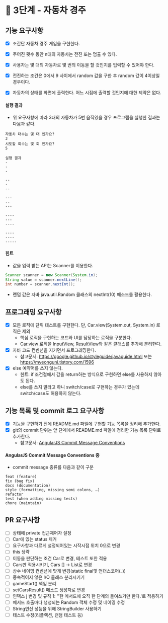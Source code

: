 # 🚀 3단계 - 자동차 경주

## 기능 요구사항

- [x] 초간단 자동차 경주 게임을 구현한다.

- [x] 주어진 횟수 동안 n대의 자동차는 전진 또는 멈출 수 있다.

- [x] 사용자는 몇 대의 자동차로 몇 번의 이동을 할 것인지를 입력할 수 있어야 한다.
- [x] 전진하는 조건은 0에서 9 사이에서 random 값을 구한 후 random 값이 4이상일 경우이다.
- [x] 자동차의 상태를 화면에 출력한다. 어느 시점에 출력할 것인지에 대한 제약은 없다.

#### 실행 결과

- 위 요구사항에 따라 3대의 자동차가 5번 움직였을 경우 프로그램을 실행한 결과는 다음과 같다.

```plaintext
자동차 대수는 몇 대 인가요?
3
시도할 회수는 몇 회 인가요?
5

실행 결과
-
-
-

--
-
--

---
--
---

----
---
----

----
----
-----
```

#### 힌트

- 값을 입력 받는 API는 Scanner를 이용한다.

```java
Scanner scanner = new Scanner(System.in);
String value = scanner.nextLine();
int number = scanner.nextInt();
```

- 랜덤 값은 자바 java.util.Random 클래스의 nextInt(10) 메소드를 활용한다.

## 프로그래밍 요구사항

- [x] 모든 로직에 단위 테스트를 구현한다. 단, Car.view(System.out, System.in) 로직은 제외
  - 핵심 로직을 구현하는 코드와 UI를 담당하는 로직을 구분한다.
  - Car.view 로직을 InputView, ResultView와 같은 클래스를 추가해 분리한다.
- [x] 자바 코드 컨벤션을 지키면서 프로그래밍한다.
  - 참고문서: https://google.github.io/styleguide/javaguide.html 또는 https://myeonguni.tistory.com/1596
- [x] else 예약어를 쓰지 않는다.
  - 힌트: if 조건절에서 값을 return하는 방식으로 구현하면 else를 사용하지 않아도 된다.
  - else를 쓰지 말라고 하니 switch/case로 구현하는 경우가 있는데 switch/case도 허용하지 않는다.

## 기능 목록 및 commit 로그 요구사항

- [x] 기능을 구현하기 전에 README.md 파일에 구현할 기능 목록을 정리해 추가한다.
- [x] git의 commit 단위는 앞 단계에서 README.md 파일에 정리한 기능 목록 단위로 추가한다.
  - 참고문서: [AngularJS Commit Message Conventions](https://gist.github.com/stephenparish/9941e89d80e2bc58a153)

#### AngularJS Commit Message Conventions 중

- commit message 종류를 다음과 같이 구분

```plaintext
feat (feature)
fix (bug fix)
docs (documentation)
style (formatting, missing semi colons, …)
refactor
test (when adding missing tests)
chore (maintain)
```



## PR 요구사항

* [ ] 상태에 private 접근제어자 설정
* [ ] Car에 있는 status 제거
* [ ] 요구사항과 다르게 설정되어있는 시작시점 위치 0으로 변경
* [ ] this 생략
* [ ] 이동을 판단하는 조건 Car로 변경, 테스트 또한 적용
* [ ] Cars만 적용시키기, Cars [] → List로 변경
* [ ] 상수 네이밍 컨벤션에 맞게 변경(static final및 언더스코어(_))
* [ ] 종속적이지 않은 I/O 클래스 분리시키기
* [ ] gameStart() 책임 분리
* [ ] setCarsResult() 메소드 생성자로 변경
* [ ] 인덱스 j 변경 및 규칙 1: ''한 메서드에 오직 한 단계의 들여쓰기만 한다.'로 적용하기
* [ ] 메서드 호출마다 생성되는 Random 객체 수정 및 네이밍 수정
* [ ] String연산 성능을 위해 StringBuilder 사용하기
* [ ] 테스트 수정(리플렉션, 랜덤 테스트 등)